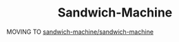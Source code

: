 <p align="center">
 <h1 align="center">Sandwich-Machine</h1>
</p>

MOVING TO [sandwich-machine/sandwich-machine](https://github.com/sandwich-machine/sandwich-machine)
